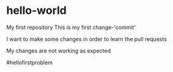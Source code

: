 # hello-world
My first repository
This is my first change-'commit'

I want to make some changes in order to learn the pull requests

My changes are not working as expected

#hellofirstproblem
<cao>
  </cao>
